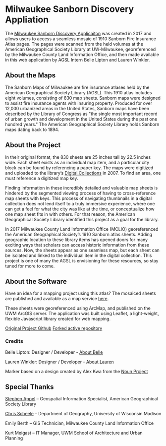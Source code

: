 # Milwaukee Sanborn Discovery Appliation

The [Milwaukee Sanborn Discovery Applicaiton](http://webgis.uwm.edu/agsl/sanborn/) was created in 2017 and allows users to access a seamless mosaic of 1910 Sanborn Fire Insurance Atlas pages.  The pages were scanned from the held volumes at the American Geographical Society Library at UW-Milwaukee, georeferenced by the Milwaukee County Land Information Office, and then made available in this web application by AGSL Intern Belle Lipton and Lauren Winkler.

## About the Maps

The Sanborn Maps of Milwaukee are fire insurance atlases held by the American Geographical Society Library (AGSL). This 1910 atlas includes eight volumes, consisting of 830 map sheets. Sanborn maps were designed to assist fire insurance agents with insuring property. Produced for over 12,000 urbanized areas in the United States, Sanborn maps have been described by the Library of Congress as "the single most important record of urban growth and development in the United States during the past one hundred years." The American Geographical Society Library holds Sanborn maps dating back to 1894.

## About the Project

In their original format, the 830 sheets are 25 inches tall by 22.5 inches wide. Each sheet exists as an individual map item, and a particular city block can be found by referencing a paper key. The maps were digitized and uploaded to the library’s [Digital Collections](https://uwm.edu/lib-collections/sanborn/) in 2007. To find an area, one must reference a digitized map key.

Finding information in these incredibly detailed and valuable map sheets is hindered by the segmented viewing process of having to cross-reference map sheets with keys. This process of navigating thumbnails in a digital collection does not lend itself to a truly immersive experience, where one can get a feel for what the city was like at the time, or conceptualize how one map sheet fits in with others. For that reason, the American Geographical Society Library identified this project as a goal for the library.

In 2017 Milwaukee County Land Information Office (MCLIO) georeferenced the American Geographical Society’s 1910 Sanborn atlas sheets. Adding geographic location to these library items has opened doors for many exciting ways that scholars can access historic information from these sources. Now, the sheets appear as one seamless map, but each sheet can be isolated and linked to the individual item in the digital collection. This project is one of many the AGSL is envisioning for these resources, so stay tuned for more to come.

## About the Software

Have an idea for a mapping project using this atlas? The mosaiced sheets are published and available as a map service [here](http://webgis.uwm.edu/arcgisuwm/rest/services/AGSL/SanbornMaps/MapServer).

These sheets were georeferenced using ArcMap, and published on the UWM ArcGIS server. The application was built using Leaflet, a light-weight, flexible Javascript library created for web mapping.

[Original Project Github](https://github.com/bellegis/sanborn-agsl)
[Forked active repository](https://github.com/srappel/sanborn)

### Credits

Belle Lipton: Designer / Developer - [About Belle](https://www.linkedin.com/in/belle-lipton-81a90493)

Lauren Winkler: Designer / Developer - [About Lauren](http://skeetidot.github.io/)

Marker based on a design created by Alex Kwa from the [Noun Project](https://thenounproject.com/)

## Special Thanks

[Stephen Appel](https://srappel.github.io/) – Geospatial Information Specialist, American Geographical Society Library

[Chris Scheele](http://chrisscheele.com/) – Department of Geography, University of Wisconsin Madison

Emily Berth – GIS Technician, Milwaukee County Land Information Office

Kurt Meigast – IT Manager, UWM School of Architecture and Urban Planning
